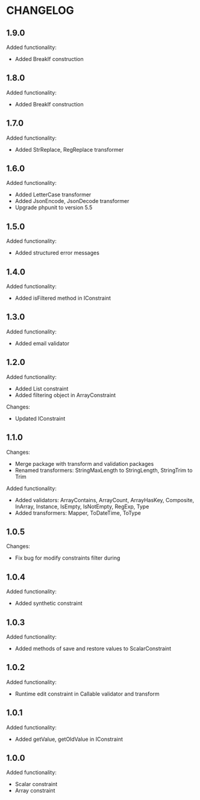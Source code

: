 CHANGELOG
=========

1.9.0
-----

Added functionality:

 * Added BreakIf construction

1.8.0
-----

Added functionality:

 * Added BreakIf construction

1.7.0
-----

Added functionality:

 * Added StrReplace, RegReplace transformer

1.6.0
-----

Added functionality:

 * Added LetterCase transformer
 * Added JsonEncode, JsonDecode transformer
 * Upgrade phpunit to version 5.5

1.5.0
-----

Added functionality:

 * Added structured error messages

1.4.0
-----

Added functionality:

 * Added isFiltered method in IConstraint

1.3.0
-----

Added functionality:

 * Added email validator

1.2.0
-----

Added functionality:

 * Added List constraint
 * Added filtering object in ArrayConstraint
 
Changes:
 * Updated IConstraint

1.1.0
-----

Changes:

 * Merge package with transform and validation packages
 * Renamed transformers: StringMaxLength to StringLength, StringTrim to Trim

Added functionality:

 * Added validators: ArrayContains, ArrayCount, ArrayHasKey, Composite, 
   InArray, Instance, IsEmpty, IsNotEmpty, RegExp, Type
 * Added transformers: Mapper, ToDateTime, ToType

1.0.5
-----

Changes:

 * Fix bug for modify constraints filter during

1.0.4
-----

Added functionality:

 * Added synthetic constraint

1.0.3
-----

Added functionality:

 * Added methods of save and restore values to ScalarConstraint 

1.0.2
-----

Added functionality:

 * Runtime edit constraint in Callable validator and transform 

1.0.1
-----

Added functionality:

 * Added getValue, getOldValue in IConstraint

1.0.0
-----

Added functionality:

 * Scalar constraint
 * Array constraint
